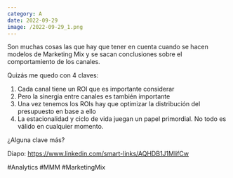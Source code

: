 ```yaml
--- 
category: A 
date: 2022-09-29 
image: /2022-09-29_1.png 
--- 
```


Son muchas cosas las que hay que tener en cuenta cuando se hacen modelos de Marketing Mix y se sacan conclusiones sobre el comportamiento de los canales. 

Quizás me quedo con 4 claves:

1) Cada canal tiene un ROI que es importante considerar
2) Pero la sinergia entre canales es también importante
3) Una vez tenemos los ROIs hay que optimizar la distribución del presupuesto en base a ello
4) La estacionalidad y ciclo de vida juegan un papel primordial. No todo es válido en cualquier momento. 

¿Alguna clave más?

Diapo: https://www.linkedin.com/smart-links/AQHDB1J1MlifCw

#Analytics #MMM #MarketingMix